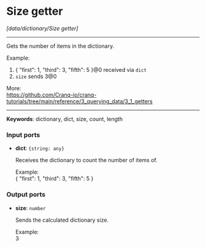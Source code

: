 # Size getter

_[data/dictionary/Size getter]_

---

Gets the number of items in the dictionary.  
  
Example:  
1. { "first": 1, "third": 3, "fifth": 5 }@0 received via `dict`  
3. `size` sends 3@0  
  
More:  
https://github.com/Cranq-io/cranq-tutorials/tree/main/reference/3_querying_data/3_1_getters  

---

__Keywords__: dictionary, dict, size, count, length

### Input ports

* __dict__: ` {string: any} `


    Receives the dictionary to count the number of items of.  
      
    Example:  
    { "first": 1, "third": 3, "fifth": 5 }  

### Output ports

* __size__: ` number `


    Sends the calculated dictionary size.  
      
    Example:  
    3  

